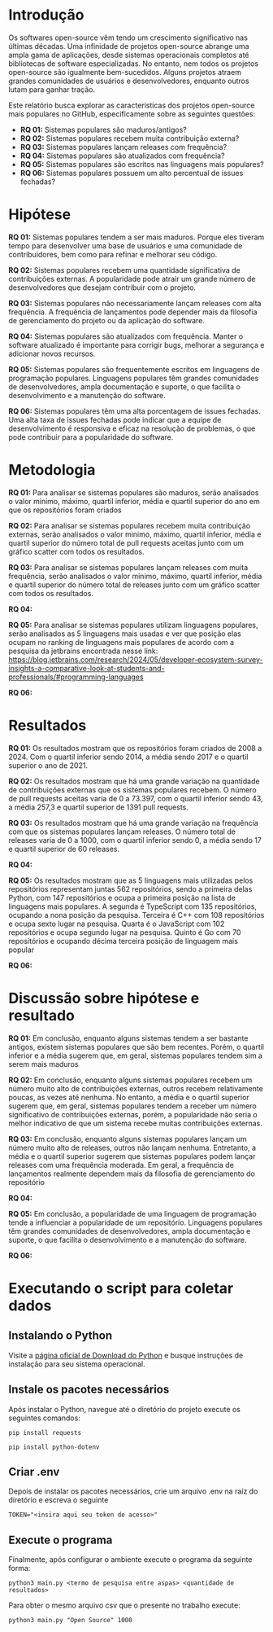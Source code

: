 # Introdução

Os softwares open-source vêm tendo um crescimento significativo nas últimas décadas. Uma infinidade de projetos open-source abrange uma ampla gama de aplicações, desde sistemas operacionais completos até bibliotecas de software especializadas. No entanto, nem todos os projetos open-source são igualmente bem-sucedidos. Alguns projetos atraem grandes comunidades de usuários e desenvolvedores, enquanto outros lutam para ganhar tração.

Este relatório busca explorar as características dos projetos open-source mais populares no GitHub, especificamente sobre as seguintes questões:

* **RQ 01:** Sistemas populares são maduros/antigos?   
* **RQ 02:** Sistemas populares recebem muita contribuição externa?
* **RQ 03:** Sistemas populares lançam releases com frequência? 
* **RQ 04:** Sistemas populares são atualizados com frequência? 
* **RQ 05:** Sistemas populares são escritos nas linguagens mais populares?
* **RQ 06:** Sistemas populares possuem um alto percentual de issues fechadas?

# Hipótese

**RQ 01:** Sistemas populares tendem a ser mais maduros. Porque eles tiveram tempo para desenvolver uma base de usuários e uma comunidade de contribuidores, bem como para refinar e melhorar seu código.

**RQ 02:** Sistemas populares recebem uma quantidade significativa de contribuições externas. A popularidade pode atrair um grande número de desenvolvedores que desejam contribuir com o projeto.

**RQ 03:** Sistemas populares não necessariamente lançam releases com alta frequência. A frequência de lançamentos pode depender mais da filosofia de gerenciamento do projeto ou da aplicação do software.

**RQ 04:** Sistemas populares são atualizados com frequência. Manter o software atualizado é importante para corrigir bugs, melhorar a segurança e adicionar novos recursos.

**RQ 05:** Sistemas populares são frequentemente escritos em linguagens de programação populares. Linguagens populares têm grandes comunidades de desenvolvedores, ampla documentação e suporte, o que facilita o desenvolvimento e a manutenção do software.

**RQ 06:** Sistemas populares têm uma alta porcentagem de issues fechadas. Uma alta taxa de issues fechadas pode indicar que a equipe de desenvolvimento é responsiva e eficaz na resolução de problemas, o que pode contribuir para a popularidade do software.

# Metodologia

**RQ 01:** Para analisar se sistemas populares são maduros, serão analisados o valor minimo, máximo, quartil inferior, média e quartil superior do ano em que os repositórios foram criados

**RQ 02:** Para analisar se sistemas populares recebem muita contribuição externas, serão analisados o valor minimo, máximo, quartil inferior, média e quartil superior do número total de pull requests aceitas junto com um gráfico scatter com todos os resultados.

**RQ 03:** Para analisar se sistemas populares lançam releases com muita frequência, serão analisados o valor minimo, máximo, quartil inferior, média e quartil superior do número total de releases junto com um gráfico scatter com todos os resultados.

**RQ 04:**

**RQ 05:** Para analisar se sistemas populares utilizam linguagens populares, serão analisados as 5 linguagens mais usadas e ver que posição elas ocupam no ranking de linguagens mais populares de acordo com a pesquisa da jetbrains encontrada nesse link: https://blog.jetbrains.com/research/2024/05/developer-ecosystem-survey-insights-a-comparative-look-at-students-and-professionals/#programming-languages

**RQ 06:**

# Resultados

**RQ 01:** Os resultados mostram que os repositórios foram criados de 2008 a 2024. Com o quartil inferior sendo 2014, a média sendo 2017 e o quartil superior o ano de 2021.

**RQ 02:** Os resultados mostram que há uma grande variação na quantidade de contribuições externas que os sistemas populares recebem. O número de pull requests aceitas varia de 0 a 73.397, com o quartil inferior sendo 43, a média 257,3 e quartil superior de 1391 pull requests.

**RQ 03:** Os resultados mostram que há uma grande variação na frequência com que os sistemas populares lançam releases. O número total de releases varia de 0 a 1000, com o quartil inferior sendo 0, a média sendo 17 e quartil superior de 60 releases.

**RQ 04:**

**RQ 05:** Os resultados mostram que as 5 linguagens mais utilizadas pelos repositórios representam juntas 562 repositórios, sendo a primeira delas Python, com 147 repositórios e ocupa a primeira posição na lista de linguagens mais populares. A segunda é TypeScript com 135 repositórios, ocupando a nona posição da pesquisa. Terceira é C++ com 108 repositórios e ocupa sexto lugar na pesquisa. Quarta é o JavaScript com 102 repositórios e ocupa segundo lugar na pesquisa. Quinto é Go com 70 repositórios e ocupando décima terceira posição de linguagem mais popular

**RQ 06:**

# Discussão sobre hipótese e resultado

**RQ 01:** Em conclusão, enquanto alguns sistemas tendem a ser bastante antigos, existem sistemas populares que são bem recentes. Porém, o quartil inferior e a média sugerem que, em geral, sistemas populares tendem sim a serem mais maduros

**RQ 02:** Em conclusão, enquanto alguns sistemas populares recebem um número muito alto de contribuições externas, outros recebem relativamente poucas, as vezes até nenhuma. No entanto, a média e o quartil superior sugerem que, em geral, sistemas populares tendem a receber um número significativo de contribuições externas, porém, a popularidade não seria o melhor indicativo de que um sistema recebe muitas contribuições externas.

**RQ 03:** Em conclusão, enquanto alguns sistemas populares lançam um número muito alto de releases, outros não lançam nenhuma. Entretanto, a média e o quartil superior sugerem que sistemas populares podem lançar releases com uma frequência moderada. Em geral, a frequência de lançamentos realmente dependem mais da filosofia de gerenciamento do repositório

**RQ 04:**

**RQ 05:** Em conclusão, a popularidade de uma linguagem de programação tende a influenciar a popularidade de um repositório. Linguagens populares têm grandes comunidades de desenvolvedores, ampla documentação e suporte, o que facilita o desenvolvimento e a manutenção do software.

**RQ 06:**

# Executando o script para coletar dados
## Instalando o Python
Visite a [página oficial de Download do Python](https://www.python.org/downloads/) e busque instruções de instalação para seu sistema operacional.

## Instale os pacotes necessários
Após instalar o Python, navegue até o diretório do projeto execute os seguintes comandos:

`pip install requests`

`pip install python-dotenv`

## Criar .env
Depois de instalar os pacotes necessários, crie um arquivo .env na raíz do diretório e escreva o seguinte

`TOKEN="<insira aqui seu token de acesso>"`

## Execute o programa
Finalmente, após configurar o ambiente execute o programa da seguinte forma:

`python3 main.py <termo de pesquisa entre aspas> <quantidade de resultados>`

Para obter o mesmo arquivo csv que o presente no trabalho execute:

`python3 main.py "Open Source" 1000`

